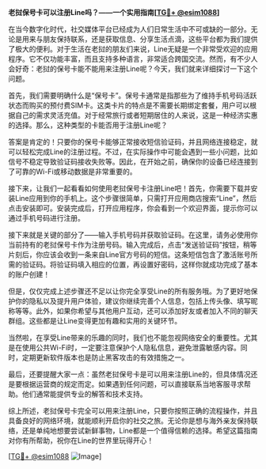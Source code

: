 **老挝保号卡可以注册Line吗？——一个实用指南[[TG💪+ @esim1088](https://t.me/s/esim1088)]**

在当今数字化时代，社交媒体平台已经成为人们日常生活中不可或缺的一部分。无论是用来与朋友保持联系，还是获取信息、分享生活点滴，这些平台都为我们提供了极大的便利。对于生活在老挝的朋友们来说，Line无疑是一个非常受欢迎的应用程序。它不仅功能丰富，而且支持多种语言，非常适合跨国交流。然而，有不少人会好奇：老挝的保号卡能不能用来注册Line呢？今天，我们就来详细探讨一下这个问题。

首先，我们需要明确什么是“保号卡”。保号卡通常是指那些为了维持手机号码活跃状态而购买的预付费SIM卡。这类卡片的特点是不需要长期绑定套餐，用户可以根据自己的需求灵活充值。对于经常旅行或者短期居住的人来说，这是一种经济实惠的选择。那么，这种类型的卡能否用于注册Line呢？

答案是肯定的！只要你的保号卡能够正常接收短信验证码，并且网络连接稳定，就可以轻松完成Line的注册过程。不过，在实际操作中可能会遇到一些小问题，比如信号不稳定导致验证码接收失败等。因此，在开始之前，确保你的设备已经连接到了可靠的Wi-Fi或移动数据是非常重要的。

接下来，让我们一起看看如何使用老挝保号卡注册Line吧！首先，你需要下载并安装Line应用到你的手机上。这个步骤很简单，只需打开应用商店搜索“Line”，然后点击安装即可。安装完成后，打开应用程序，你会看到一个欢迎界面，提示你可以通过手机号码进行注册。

接下来就是关键的部分了——输入手机号码并获取验证码。在这里，请务必使用你当前持有的老挝保号卡作为注册号码。输入完成后，点击“发送验证码”按钮，稍等片刻后，你应该会收到一条来自Line官方号码的短信。这条短信包含了激活账号所需的验证码。将验证码填入相应的位置，再设置好密码，这样你就成功完成了基本的账户创建！

但是，仅仅完成上述步骤还不足以让你完全享受Line的所有服务哦。为了更好地保护你的隐私以及提升用户体验，建议你继续完善个人信息，包括上传头像、填写昵称等等。此外，如果你希望与其他用户互动，还可以添加好友或者加入不同的聊天群组。这些都是让Line变得更加有趣和实用的关键环节。

当然啦，在享受Line带来的乐趣的同时，我们也不能忽视网络安全的重要性。尤其是在使用公共Wi-Fi时，一定要注意保护个人隐私信息，避免泄露敏感内容。同时，定期更新软件版本也是防止黑客攻击的有效措施之一。

最后，还要提醒大家一点：虽然老挝保号卡是可以用来注册Line的，但具体情况还是要根据运营商的规定而定。如果遇到任何问题，可以直接联系当地客服寻求帮助。他们通常能提供专业的解答和技术支持。

综上所述，老挝保号卡完全可以用来注册Line，只要你按照正确的流程操作，并且具备良好的网络环境，就能顺利开启你的社交之旅。无论你是想与海外亲友保持联络，还是单纯地想要尝试新鲜事物，Line都是一个值得信赖的选择。希望这篇指南对你有所帮助，祝你在Line的世界里玩得开心！

[[TG💪+ @esim1088](https://t.me/s/esim1088) ![Image](https://i.postimg.cc/4NQfJmqS/Snipaste-2025-05-13-00-14-12.png)]